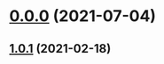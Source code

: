 # [0.0.0](https://github.com/AlexRogalskiy/kotlin-patterns/compare/v1.0.1...v0.0.0) (2021-07-04)



## [1.0.1](https://github.com/AlexRogalskiy/kotlin-patterns/compare/1.0.1...v1.0.1) (2021-02-18)



